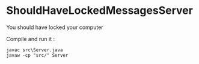 # ShouldHaveLockedMessagesServer
You should have locked your computer

Compile and run it :

```
javac src\Server.java
javaw -cp "src/" Server
```